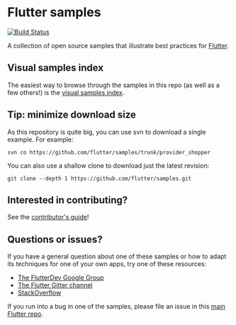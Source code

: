 # Flutter samples

[![Build Status](https://github.com/flutter/samples/workflows/Master%20Branch%20CI/badge.svg)](https://github.com/flutter/samples/actions?workflow=Master%20Branch%20CI)

A collection of open source samples that illustrate best practices for
[Flutter](https://flutter.dev).

## Visual samples index

The easiest way to browse through the samples in this repo (as well as a few others!)
is the [visual samples index](https://flutter.github.io/samples).

## Tip: minimize download size

As this repository is quite big, you can use svn to download a single example.
For example:

```
svn co https://github.com/flutter/samples/trunk/provider_shopper
```

You can also use a shallow clone to download just the latest revision:

```
git clone --depth 1 https://github.com/flutter/samples.git
```

## Interested in contributing?

See the [contributor's guide](CONTRIBUTING.md)!

## Questions or issues?

If you have a general question about one of these samples or how to adapt its
techniques for one of your own apps, try one of these resources:

* [The FlutterDev Google Group](https://groups.google.com/forum/#!forum/flutter-dev)
* [The Flutter Gitter channel](https://gitter.im/flutter/flutter)
* [StackOverflow](https://stackoverflow.com/questions/tagged/flutter)

If you run into a bug in one of the samples, please file an issue in this
[main Flutter repo](https://github.com/flutter/flutter/issues).
